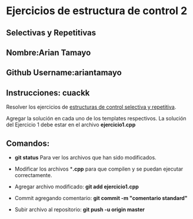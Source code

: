 # Ejercicios de estructura de control 2
## Selectivas y Repetitivas

Nombre:Arian Tamayo
--

Github Username:ariantamayo
--

Instrucciones: cuackk
--
Resolver los ejercicios de [estructuras de control selectiva y repetitiva](https://github.com/cs1102-lab1-09-2019-2/oop1_structure_control_2_template/blob/master/Ejercicios_estructuras_de_control.PDF).

Agregar la solución en cada uno de los templates respectivos.
La solución del Ejercicio 1 debe estar en el archivo **ejercicio1.cpp**

Comandos:
--
- **git status** Para ver los archivos que han sido modificados.

- Modificar los archivos ***.cpp** para que compilen y se puedan ejecutar correctamente.

- Agregar archivo modificado:  **git add ejercicio1.cpp**

- Commit agregando comentario: **git commit -m "comentario standard"**

- Subir archivo al repositorio: **git push -u origin master**
